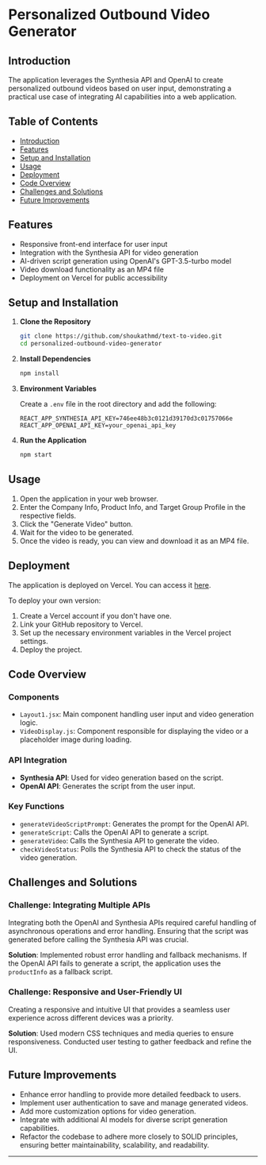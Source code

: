 # Personalized Outbound Video Generator

## Introduction
 The application leverages the Synthesia API and OpenAI to create personalized outbound videos based on user input, demonstrating a practical use case of integrating AI capabilities into a web application.

## Table of Contents

- [Introduction](#introduction)
- [Features](#features)
- [Setup and Installation](#setup-and-installation)
- [Usage](#usage)
- [Deployment](#deployment)
- [Code Overview](#code-overview)
- [Challenges and Solutions](#challenges-and-solutions)
- [Future Improvements](#future-improvements)

## Features

- Responsive front-end interface for user input
- Integration with the Synthesia API for video generation
- AI-driven script generation using OpenAI's GPT-3.5-turbo model
- Video download functionality as an MP4 file
- Deployment on Vercel for public accessibility

## Setup and Installation

1. **Clone the Repository**

    ```bash
    git clone https://github.com/shoukathmd/text-to-video.git
    cd personalized-outbound-video-generator
    ```

2. **Install Dependencies**

    ```bash
    npm install
    ```

3. **Environment Variables**

    Create a `.env` file in the root directory and add the following:

    ```env
    REACT_APP_SYNTHESIA_API_KEY=746ee48b3c0121d39170d3c01757066e
    REACT_APP_OPENAI_API_KEY=your_openai_api_key
    ```

4. **Run the Application**

    ```bash
    npm start
    ```

## Usage

1. Open the application in your web browser.
2. Enter the Company Info, Product Info, and Target Group Profile in the respective fields.
3. Click the "Generate Video" button.
4. Wait for the video to be generated.
5. Once the video is ready, you can view and download it as an MP4 file.

## Deployment

The application is deployed on Vercel. You can access it [here](https://text-to-video-one.vercel.app/).

To deploy your own version:

1. Create a Vercel account if you don't have one.
2. Link your GitHub repository to Vercel.
3. Set up the necessary environment variables in the Vercel project settings.
4. Deploy the project.

## Code Overview

### Components

- `Layout1.jsx`: Main component handling user input and video generation logic.
- `VideoDisplay.js`: Component responsible for displaying the video or a placeholder image during loading.

### API Integration

- **Synthesia API**: Used for video generation based on the script.
- **OpenAI API**: Generates the script from the user input.

### Key Functions

- `generateVideoScriptPrompt`: Generates the prompt for the OpenAI API.
- `generateScript`: Calls the OpenAI API to generate a script.
- `generateVideo`: Calls the Synthesia API to generate the video.
- `checkVideoStatus`: Polls the Synthesia API to check the status of the video generation.

## Challenges and Solutions

### Challenge: Integrating Multiple APIs

Integrating both the OpenAI and Synthesia APIs required careful handling of asynchronous operations and error handling. Ensuring that the script was generated before calling the Synthesia API was crucial.

**Solution**: Implemented robust error handling and fallback mechanisms. If the OpenAI API fails to generate a script, the application uses the `productInfo` as a fallback script.

### Challenge: Responsive and User-Friendly UI

Creating a responsive and intuitive UI that provides a seamless user experience across different devices was a priority.

**Solution**: Used modern CSS techniques and media queries to ensure responsiveness. Conducted user testing to gather feedback and refine the UI.

## Future Improvements

- Enhance error handling to provide more detailed feedback to users.
- Implement user authentication to save and manage generated videos.
- Add more customization options for video generation.
- Integrate with additional AI models for diverse script generation capabilities.
- Refactor the codebase to adhere more closely to SOLID principles, ensuring better maintainability, scalability, and readability.

---
